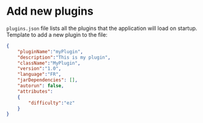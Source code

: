 # Add new plugins

`plugins.json` file lists all the plugins that the application will load on startup.
Template to add a new plugin to the file:
```json
{
    "pluginName":"myPlugin",
    "description":"This is my plugin",
    "className":"MyPlugin",
    "version":"1.0",
    "language":"FR",
    "jarDependencies": [],
    "autorun": false,
    "attributes":
    {
        "difficulty":"ez"
    }
}
```